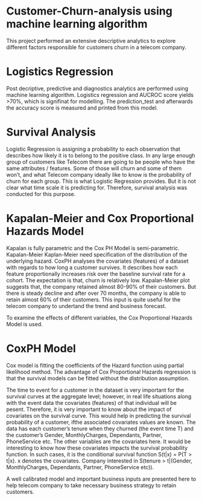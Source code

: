 # Customer-Churn-analysis using machine learning algorithm

This project performed an extensive descriptive analytics to explore different factors responsible for customers churn in a telecom company.

# Logistics Regression

Post decriptive, predictive and diagnostics analytics are performed using machine learning algorithm. Logistics regression and AUCROC score yields >70%, which is signifinat for modelling. The prediction_test and afterwards the accuracy score is measured and printed from this model.

# Survival Analysis

Logistic Regression is assigning a probability to each observation that describes how likely it is to belong to the positive class.
In any large enough group of customers like Telecom there are going to be people who have the same attributes / features. Some of those will churn and some of them won’t, and what Telecom company ideally like to know is the probability of churn for each group. This is what Logistic Regression provides. But it is not clear what time scale it is predicting for. Therefore, survival analysis was conducted for this purpose.

# Kapalan-Meier and Cox Proportional Hazards Model

Kapalan is fully parametric and the Cox PH Model is semi-parametric. Kapalan-Meier Kaplan-Meier need specification of the distribution of 
the underlying hazard. CoxPH analyses the covariates (features) of a dataset with regards to how long a customer survives. 
It describes how each feature proportionally increases risk over the baseline survival rate for a cohort. 
The expectation is that, churn is relatively low. Kapalan-Meier plot suggests that, the company retained almost 80-90% of their customers. 
But there is steady decline and after over 70 months, the company is able to retain almost 60% of their customers. 
This input is quite useful for the telecom company to undertand the trend and business forecast.

To examine the effects of different variables, the Cox Proportional Hazards Model is used.

# CoxPH Model

Cox model is fitting the coefficients of the Hazard function using partial likelihood method. 
The advantage of Cox Proportional Hazards regression is that the survival models can be fitted without the distribution assumption.

The time to event for a customer in the dataset is very important for the survival curves at the aggregate level; 
however, in real life situations along with the event data the covariates (features) of that individual will be pesent. Therefore, it is very important to know about the impact of covariates on the survival curve. This would help in predicting the survival probability of a customer, ifthe associated covariates values are known.
The data has each customer’s tenure when they churned (the event time T) and the customer’s Gender, MonthlyCharges, Dependants, Partner, 
PhoneService etc. The other variables are the covariates here. It would be interesting to know how these covariates impacts the 
survival probability function.
In such cases, it is the conditional survival function S(t|x) = P(T > t|x). 
x denotes the covariates. 
Company interested in S(tenure > t|(Gender, MonthlyCharges, Dependants, Partner, PhoneService etc)).

A well calibrated model and important business inputs are presented here to help telecom company to take necessary business strategy to retain customers.
